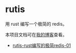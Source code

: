 # rutis

用 rust 编写一个极简的 redis。

本项目文档可在[我的博客](https://www.flapypan.top/tag/rutis)查看。

- [rutis-rust编写的极简redis-01](https://www.flapypan.top/rutis-01)

